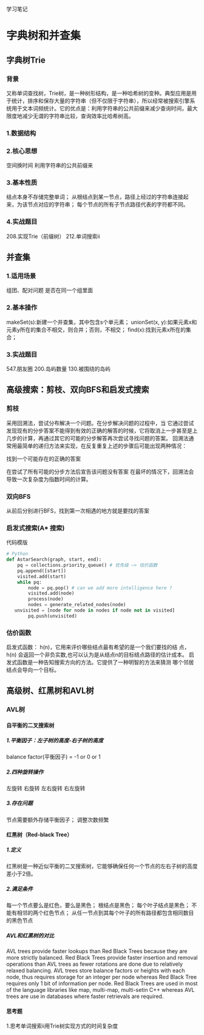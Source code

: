 学习笔记

# 字典树和并查集

## 字典树Trie

### 背景

又称单词查找树，Trie树，是一种树形结构，是一种哈希树的变种。典型应用是用于统计，排序和保存大量的字符串（但不仅限于字符串），所以经常被搜索引擎系统用于文本词频统计。它的优点是：利用字符串的公共前缀来减少查询时间，最大限度地减少无谓的字符串比较，查询效率比哈希树高。

### 1.数据结构

### 2.核心思想

空间换时间
利用字符串的公共前缀来

### 3.基本性质

结点本身不存储完整单词；
从根结点到某一节点，路径上经过的字符串连接起来，为该节点对应的字符串；
每个节点的所有子节点路径代表的字符都不同。

### 4.实战题目

208.实现Trie（前缀树）
212.单词搜索ii

## 并查集

### 1.适用场景

组团、配对问题
是否在同一个组里面

### 2.基本操作

makeSet(s):新建一个并查集，其中包含s个单元素；
unionSet(x, y):如果元素x和元素y所在的集合不相交，则合并；否则，不相交；
find(x):找到元素x所在的集合；

### 3.实战题目

547.朋友圈
200.岛屿数量
130.被围绕的岛屿

## 高级搜索：剪枝、双向BFS和启发式搜索

### 剪枝

采用回溯法，尝试分布解决一个问题。在分步解决问题的过程中，当 它通过尝试发现现有的分步答案不能得到有效的正确的解答的时候，它将取消上一步甚至是上几步的计算，再通过其它的可能的分步解答再次尝试寻找问题的答案。 回溯法通常用最简单的递归方法来实现，在反复重复上述的步骤后可能出现两种情况：

找到一个可能存在的正确的答案

在尝试了所有可能的分步方法后宣告该问题没有答案 在最坏的情况下，回溯法会导致一次复杂度为指数时间的计算。

### 双向BFS

从前后分别进行BFS，找到第一次相遇的地方就是要找的答案

### 启发式搜索(A* 搜索)

代码模版

```python
# Python
def AstarSearch(graph, start, end):
	pq = collections.priority_queue() # 优先级 —> 估价函数
	pq.append([start]) 
	visited.add(start)
	while pq: 
		node = pq.pop() # can we add more intelligence here ?
		visited.add(node)
		process(node) 
		nodes = generate_related_nodes(node) 
   unvisited = [node for node in nodes if node not in visited]
		pq.push(unvisited)
```

### 估价函数

启发式函数： h(n)，它用来评价哪些结点最有希望的是一个我们要找的结 点，h(n) 会返回一个非负实数,也可以认为是从结点n的目标结点路径的估计成本。 启发式函数是一种告知搜索方向的方法。它提供了一种明智的方法来猜测 哪个邻居结点会导向一个目标。

## 高级树、红黑树和AVL树

### AVL树

#### 自平衡的二叉搜索树

##### 1.平衡因子：左子树的高度-右子树的高度

balance factor(平衡因子) = -1 or 0 or 1

##### 2.四种旋转操作

  左旋转
  右旋转
  左右旋转
  右左旋转

##### 3.存在问题

  节点需要额外存储平衡因子；
  调整次数频繁

#### 红黑树（Red-black Tree）

##### 1.定义

  红黑树是一种近似平衡的二叉搜索树，它能够确保任何一个节点的左右子树的高度差小于2倍。

##### 2.满足条件

每一个节点要么是红色，要么是黑色；
根结点是黑色；
每个叶子结点是黑色；
不能有相邻的两个红色节点；
从任一节点到其每个叶子的所有路径都包含相同数目的黑色节点

##### AVL和红黑树的对比

AVL trees provide faster lookups than Red Black Trees because they are more strictly balanced.
Red Black Trees provide faster insertion and removal operations than AVL trees as fewer rotations are done due to relatively relaxed balancing.
AVL trees store balance factors or heights with each node, thus requires storage for an integer per node whereas Red Black Tree requires only 1 bit of information per node.
Red Black Trees are used in most of the language libraries like map, multi-map, multi-setin C++ whereas AVL trees are use in databases where faster retrievals are required.

#### 思考题

1.思考单词搜索ii用Trie树实现方式的时间复杂度